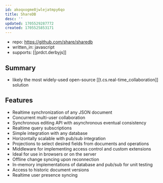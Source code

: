 ```yaml
---
id: akoqxogme8jwlejatmpy6qo
title: ShareDB
desc: ''
updated: 1705529287772
created: 1705525853171
---
```


- repo: https://github.com/share/sharedb
- written_in: javascript
- supports: [[prdct.derbyjs]]

## Summary

- likely the most widely-used open-source [[t.cs.real-time_collaboration]] solution

## Features

-   Realtime synchronization of any JSON document
-   Concurrent multi-user collaboration
-   Synchronous editing API with asynchronous eventual consistency
-   Realtime query subscriptions
-   Simple integration with any database
-   Horizontally scalable with pub/sub integration
-   Projections to select desired fields from documents and operations
-   Middleware for implementing access control and custom extensions
-   Ideal for use in browsers or on the server
-   Offline change syncing upon reconnection
-   In-memory implementations of database and pub/sub for unit testing
-   Access to historic document versions
-   Realtime user presence syncing